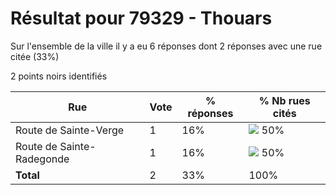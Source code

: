 # Résultat pour 79329 - Thouars

Sur l'ensemble de la ville il y a eu 6 réponses dont 2 réponses avec une rue citée (33%)

2 points noirs identifiés

| Rue | Vote | % réponses | % Nb rues cités|
|-----|------|------------|----------------|
| Route de Sainte-Verge | 1 | 16% | <img src="../../img/bar_50.gif" />&nbsp;50%|
| Route de Sainte-Radegonde | 1 | 16% | <img src="../../img/bar_50.gif" />&nbsp;50%|
| **Total** | 2 | 33% | 100%|
